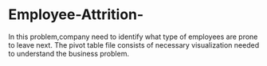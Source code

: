 # Employee-Attrition-
In this problem,company need to identify what type of employees are prone to leave next. 
The pivot table file consists of necessary visualization needed to understand the business problem.

